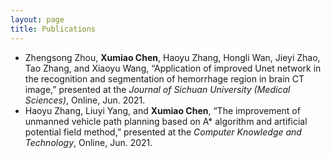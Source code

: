 ```yaml
---
layout: page
title: Publications
---
```


* Zhengsong Zhou, **Xumiao Chen**, Haoyu Zhang, Hongli Wan, Jieyi Zhao, Tao Zhang, and Xiaoyu Wang, “Application of improved Unet network in the recognition and segmentation of hemorrhage region in brain CT image,” presented at the *Journal of Sichuan University (Medical Sciences)*, Online, Jun. 2021.
* Haoyu Zhang, Liuyi Yang, and **Xumiao Chen**, “The improvement of unmanned vehicle path planning based on A* algorithm and artificial potential field method,” presented at the *Computer Knowledge and Technology*, Online, Jun. 2021.




